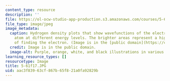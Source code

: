 ```yaml
---
content_type: resource
description: ''
file: https://ol-ocw-studio-app-production.s3.amazonaws.com/courses/5-61-physical-chemistry-fall-2017/aac3f83963cf867b65f821a0fa92829b_5-61f17.JPG
file_type: image/jpeg
image_metadata:
  caption: Hydrogen density plots that show wavefunctions of the electron in a hydrogen
    atom at different energy levels. The brighter areas represent a higher probability
    of finding the electron. (Image is in the [public domain](https://commons.wikimedia.org/wiki/File:Hydrogen_Density_Plots.png).)
  credit: Image is in the public domain.
  image-alt: Purple, orange, white, and black illustrations in various shapes.
learning_resource_types: []
resourcetype: Image
title: 5-61f17.JPG
uid: aac3f839-63cf-867b-65f8-21a0fa92829b
---
```

